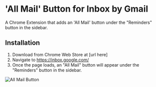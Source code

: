 # 'All Mail' Button for Inbox by Gmail

A Chrome Extension that adds an 'All Mail' button under the "Reminders" button in the sidebar.

## Installation

1. Download from Chrome Web Store at [url here]
2. Navigate to https://inbox.google.com/
3. Once the page loads, an "All Mail" button will appear under the "Reminders" button in the sidebar.

![All Mail Button](http://i.imgur.com/aZEY5SN.png)